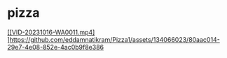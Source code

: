 # pizza
[[[VID-20231016-WA0011.mp4]
]](https://github.com/eddamnatikram/Pizza1/assets/134066023/80aac014-29e7-4e08-852e-4ac0b9f8e386)https://github.com/eddamnatikram/Pizza1/assets/134066023/80aac014-29e7-4e08-852e-4ac0b9f8e386
